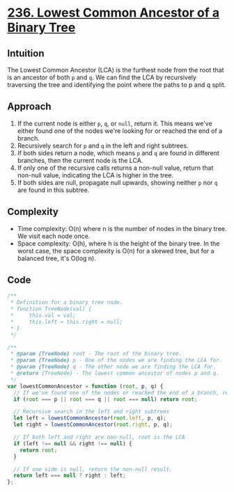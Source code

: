 # [236. Lowest Common Ancestor of a Binary Tree](https://leetcode.com/problems/lowest-common-ancestor-of-a-binary-tree/description/)

## Intuition

The Lowest Common Ancestor (LCA) is the furthest node from the root that is an ancestor of both `p` and `q`. We can find the LCA by recursively traversing the tree and identifying the point where the paths to p and q split.

## Approach

1. If the current node is either `p`, `q`, or `null`, return it. This means we've either found one of the nodes we're looking for or reached the end of a branch.
2. Recursively search for `p` and `q` in the left and right subtrees.
3. If both sides return a node, which means `p` and `q` are found in different branches, then the current node is the LCA.
4. If only one of the recursive calls returns a non-null value, return that non-null value, indicating the LCA is higher in the tree.
5. If both sides are null, propagate null upwards, showing neither `p` nor `q` are found in this subtree.

## Complexity

- Time complexity: O(n) where n is the number of nodes in the binary tree. We visit each node once.
- Space complexity: O(h), where h is the height of the binary tree. In the worst case, the space complexity is O(n) for a skewed tree, but for a balanced tree, it's O(log n).

## Code

```javascript
/**
 * Definition for a binary tree node.
 * function TreeNode(val) {
 *     this.val = val;
 *     this.left = this.right = null;
 * }
 */

/**
 * @param {TreeNode} root - The root of the binary tree.
 * @param {TreeNode} p - One of the nodes we are finding the LCA for.
 * @param {TreeNode} q - The other node we are finding the LCA for.
 * @return {TreeNode} - The lowest common ancestor of nodes p and q.
 */
var lowestCommonAncestor = function (root, p, q) {
  // If we've found one of the nodes or reached the end of a branch, return the node.
  if (root === p || root === q || root === null) return root;

  // Recursive search in the left and right subtrees
  let left = lowestCommonAncestor(root.left, p, q);
  let right = lowestCommonAncestor(root.right, p, q);

  // If both left and right are non-null, root is the LCA
  if (left !== null && right !== null) {
    return root;
  }

  // If one side is null, return the non-null result.
  return left === null ? right : left;
};
```
